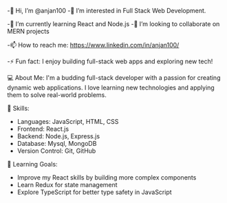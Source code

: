 -👋 Hi, I’m @anjan100
-👀 I’m interested in Full Stack Web Development.

-🌱 I’m currently learning React and Node.js
-💞️ I’m looking to collaborate on MERN projects

-📫 How to reach me: https://www.linkedin.com/in/anjan100/

-⚡ Fun fact: I enjoy building full-stack web apps and exploring new tech!

💻 About Me:
I'm a budding full-stack developer with a passion for creating dynamic web applications. I love learning new technologies and applying them to solve real-world problems.

🔧 Skills:
- Languages: JavaScript, HTML, CSS
- Frontend: React.js
- Backend: Node.js, Express.js
- Database: Mysql, MongoDB
- Version Control: Git, GitHub
  
🎯 Learning Goals:
- Improve my React skills by building more complex components
- Learn Redux for state management
- Explore TypeScript for better type safety in JavaScript





<!---
anjan100/anjan100 is a ✨ special ✨ repository because its `README.md` (this file) appears on your GitHub profile.
You can click the Preview link to take a look at your changes.
--->
